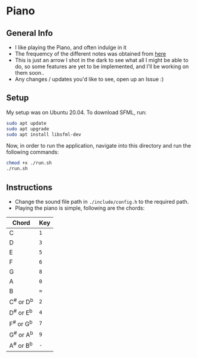 # Piano

## General Info
- I like playing the Piano, and often indulge in it
- The frequemcy of the different notes was obtained from <a href="https://pages.mtu.edu/~suits/notefreqs.html">here</a>
- This is just an arrow I shot in the dark to see what all I might be able to do, so some features are yet to be implemented, and I'll be working on them soon..
- Any changes / updates you'd like to see, open up an Issue :)

## Setup
My setup was on Ubuntu 20.04. To download SFML, run:

```sh
sudo apt update
sudo apt upgrade
sudo apt install libsfml-dev
```

Now, in order to run the application, navigate into this directory and run the following commands:
```sh
chmod +x ./run.sh
./run.sh
```

## Instructions
- Change the sound file path in `./include/config.h` to the required path.
- Playing the piano is simple, following are the chords:

| Chord | Key   |
| ----- | ---   |
| C   | `1`   |
| D   | `3`   |
| E   | `5`   |
| F   | `6`   |
| G   | `8`   |
| A   | `0`   |
| B   | `=`   |
| C<sup>#</sup> or D<sup>b</sup>    | `2`   |
| D<sup>#</sup> or E<sup>b</sup>    | `4`   |
| F<sup>#</sup> or G<sup>b</sup>    | `7`   |
| G<sup>#</sup> or A<sup>b</sup>    | `9`   |
| A<sup>#</sup> or B<sup>b</sup>    | `-`   |